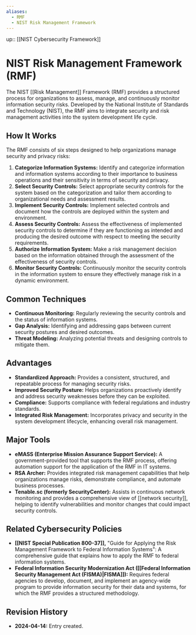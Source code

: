 ```yaml
---
aliases:
  - RMF
  - NIST Risk Management Framework
---
```

up:: [[NIST Cybersecurity Framework]]
# NIST Risk Management Framework (RMF)

The NIST [[Risk Management]] Framework (RMF) provides a structured process for organizations to assess, manage, and continuously monitor information security risks. Developed by the National Institute of Standards and Technology (NIST), the RMF aims to integrate security and risk management activities into the system development life cycle.

## How It Works

The RMF consists of six steps designed to help organizations manage security and privacy risks:

1. **Categorize Information Systems:** Identify and categorize information and information systems according to their importance to business operations and their sensitivity in terms of security and privacy.
2. **Select Security Controls:** Select appropriate security controls for the system based on the categorization and tailor them according to organizational needs and assessment results.
3. **Implement Security Controls:** Implement selected controls and document how the controls are deployed within the system and environment.
4. **Assess Security Controls:** Assess the effectiveness of implemented security controls to determine if they are functioning as intended and producing the desired outcome with respect to meeting the security requirements.
5. **Authorize Information System:** Make a risk management decision based on the information obtained through the assessment of the effectiveness of security controls.
6. **Monitor Security Controls:** Continuously monitor the security controls in the information system to ensure they effectively manage risk in a dynamic environment.

## Common Techniques

- **Continuous Monitoring:** Regularly reviewing the security controls and the status of information systems.
- **Gap Analysis:** Identifying and addressing gaps between current security postures and desired outcomes.
- **Threat Modeling:** Analyzing potential threats and designing controls to mitigate them.

## Advantages

- **Standardized Approach:** Provides a consistent, structured, and repeatable process for managing security risks.
- **Improved Security Posture:** Helps organizations proactively identify and address security weaknesses before they can be exploited.
- **Compliance:** Supports compliance with federal regulations and industry standards.
- **Integrated Risk Management:** Incorporates privacy and security in the system development lifecycle, enhancing overall risk management.

## Major Tools

- **eMASS (Enterprise Mission Assurance Support Service):** A government-provided tool that supports the RMF process, offering automation support for the application of the RMF in IT systems.
- **RSA Archer:** Provides integrated risk management capabilities that help organizations manage risks, demonstrate compliance, and automate business processes.
- **Tenable.sc (formerly SecurityCenter):** Assists in continuous network monitoring and provides a comprehensive view of [[network security]], helping to identify vulnerabilities and monitor changes that could impact security controls.

## Related Cybersecurity Policies

- **[[NIST Special Publication 800-37]],** "Guide for Applying the Risk Management Framework to Federal Information Systems": A comprehensive guide that explains how to apply the RMF to federal information systems.
- **Federal Information Security Modernization Act ([[Federal Information Security Management Act (FISMA)|FISMA]]):** Requires federal agencies to develop, document, and implement an agency-wide program to provide information security for their data and systems, for which the RMF provides a structured methodology.

## Revision History

- **2024-04-14:** Entry created.